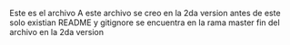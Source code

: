 Este es el archivo A
este archivo se creo en la 2da version 
antes de este solo existian README y gitignore
se encuentra en la rama master
fin del archivo en la 2da version
